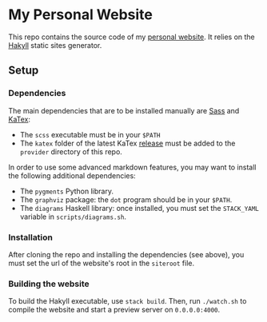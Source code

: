 # My Personal Website

This repo contains the source code of my [personal
website](https://www.cs.cmu.edu/~jlaurent/). It relies on
the [Hakyll](https://jaspervdj.be/hakyll/) static sites
generator.

## Setup

### Dependencies

The main dependencies that are to be installed manually are
[Sass](https://sass-lang.com/) and
[KaTex](https://github.com/Khan/KaTeX):

+ The `scss` executable must be in your `$PATH`
+ The `katex` folder of the latest KaTex
  [release](https://github.com/Khan/KaTeX/releases) must be
  added to the `provider` directory of this repo.

In order to use some advanced markdown features, you may
want to install the following additional dependencies:

+ The `pygments` Python library.
+ The `graphviz` package: the `dot` program should be in
  your `$PATH`.
+ The `diagrams` Haskell library: once installed, you must
  set the `STACK_YAML` variable in `scripts/diagrams.sh`.


### Installation

After cloning the repo and installing the dependencies (see
above), you must set the url of the website's root in the
`siteroot` file.


### Building the website

To build the Hakyll executable, use `stack build`. Then, run
`./watch.sh` to compile the website and start a preview
server on `0.0.0.0:4000`.
